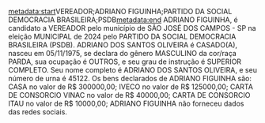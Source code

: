 <metadata:start>VEREADOR;ADRIANO FIGUINHA;PARTIDO DA SOCIAL DEMOCRACIA BRASILEIRA;PSDB<metadata:end>
ADRIANO FIGUINHA, é candidato a VEREADOR pelo município de SÃO JOSÉ DOS CAMPOS - SP na eleição MUNICIPAL de 2024 pelo PARTIDO DA SOCIAL DEMOCRACIA BRASILEIRA (PSDB). ADRIANO DOS SANTOS OLIVEIRA é CASADO(A), nasceu em 05/11/1975, se declara do gênero MASCULINO da cor/raça PARDA, sua ocupação é OUTROS, e seu grau de instrução é SUPERIOR COMPLETO. Seu nome completo é ADRIANO DOS SANTOS OLIVEIRA, e seu número de urna é 45122.
Os bens declarados de ADRIANO FIGUINHA são: CASA no valor de R$ 300000,00; IVECO no valor de R$ 125000,00; CARTA DE CONSORCIO VINAC no valor de R$ 40000,00; CARTA DE CONSORCIO ITAU no valor de R$ 10000,00; 
ADRIANO FIGUINHA não forneceu dados das redes sociais.